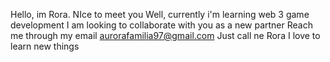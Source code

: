 Hello, im Rora. NIce to meet you
Well, currently i'm learning web 3 game development
I am looking to collaborate with you as a new partner
Reach me through my email aurorafamilia97@gmail.com 
Just call ne Rora 
I love to learn new things 

<!---
AuroraFamilia/AuroraFamilia is a ✨ special ✨ repository because its `README.md` (this file) appears on your GitHub profile.
You can click the Preview link to take a look at your changes.
--->
